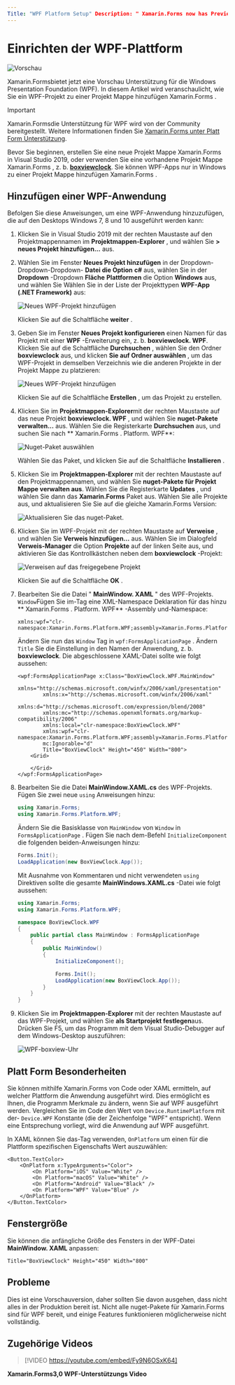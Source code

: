 ```yaml
---
Title: "WPF Platform Setup" Description: " Xamarin.Forms now has Preview Support for the WPF Platform" MS. Prod: xamarin ms. assetid: 650723f2-4279-4b7b-b0a1-d7f8ff26bf1e ms. Technology: xamarin-Forms ms. Custom: xamu-Video Author: davidbritch ms. Author: dabritch ms. Date: 04/09/2020 NO-LOC: [ Xamarin.Forms , Xamarin.Essentials ]
---
```


# <a name="wpf-platform-setup"></a>Einrichten der WPF-Plattform

![Vorschau](~/media/shared/preview.png)

Xamarin.Formsbietet jetzt eine Vorschau Unterstützung für die Windows Presentation Foundation (WPF). In diesem Artikel wird veranschaulicht, wie Sie ein WPF-Projekt zu einer Projekt Mappe hinzufügen Xamarin.Forms .

> [!IMPORTANT]
> Xamarin.Formsdie Unterstützung für WPF wird von der Community bereitgestellt. Weitere Informationen finden Sie [ Xamarin.Forms unter Platt Form Unterstützung](https://github.com/xamarin/Xamarin.Forms/wiki/Platform-Support).

Bevor Sie beginnen, erstellen Sie eine neue Projekt Mappe Xamarin.Forms in Visual Studio 2019, oder verwenden Sie eine vorhandene Projekt Mappe Xamarin.Forms , z. b. [**boxviewclock**](https://docs.microsoft.com/samples/xamarin/xamarin-forms-samples/boxview-boxviewclock). Sie können WPF-Apps nur in Windows zu einer Projekt Mappe hinzufügen Xamarin.Forms .

## <a name="add-a-wpf-application"></a>Hinzufügen einer WPF-Anwendung

Befolgen Sie diese Anweisungen, um eine WPF-Anwendung hinzuzufügen, die auf den Desktops Windows 7, 8 und 10 ausgeführt werden kann:

1. Klicken Sie in Visual Studio 2019 mit der rechten Maustaste auf den Projektmappennamen im **Projektmappen-Explorer** , und wählen Sie **> neues Projekt hinzufügen...** aus.

2. Wählen Sie im Fenster **Neues Projekt hinzufügen** in der Dropdown-Dropdown-Dropdown- **Datei die Option** **c#** aus, wählen Sie in der **Dropdown** -Dropdown **Fläche** **Plattformen** die Option **Windows** aus, und wählen Sie Wählen Sie in der Liste der Projekttypen **WPF-App (.NET Framework)** aus:

    ![Neues WPF-Projekt hinzufügen](wpf-images/add-project.png "Neues WPF-Projekt hinzufügen")

    Klicken Sie auf die Schaltfläche **weiter** .

3. Geben Sie im Fenster **Neues Projekt konfigurieren** einen Namen für das Projekt mit einer **WPF** -Erweiterung ein, z. b. **boxviewclock. WPF**. Klicken Sie auf die Schaltfläche **Durchsuchen** , wählen Sie den Ordner **boxviewclock** aus, und klicken **Sie auf Ordner auswählen** , um das WPF-Projekt in demselben Verzeichnis wie die anderen Projekte in der Projekt Mappe zu platzieren:

    ![Neues WPF-Projekt hinzufügen](wpf-images/configure-project.png "Neues WPF-Projekt hinzufügen")

    Klicken Sie auf die Schaltfläche **Erstellen** , um das Projekt zu erstellen.

4. Klicken Sie im **Projektmappen-Explorer**mit der rechten Maustaste auf das neue Projekt **boxviewclock. WPF** , und wählen Sie **nuget-Pakete verwalten...** aus. Wählen Sie die Registerkarte **Durchsuchen** aus, und suchen Sie nach ** Xamarin.Forms . Platform. WPF**:

    ![Nuget-Paket auswählen](wpf-images/select-nuget-package.png "Nuget-Paket auswählen")

    Wählen Sie das Paket, und klicken Sie auf die Schaltfläche **Installieren** .

5. Klicken Sie im **Projektmappen-Explorer** mit der rechten Maustaste auf den Projektmappennamen, und wählen Sie **nuget-Pakete für Projekt Mappe verwalten aus**. Wählen Sie die Registerkarte **Updates** , und wählen Sie dann das **Xamarin.Forms** Paket aus. Wählen Sie alle Projekte aus, und aktualisieren Sie Sie auf die gleiche Xamarin.Forms Version:

    ![Aktualisieren Sie das nuget-Paket.](wpf-images/update-nuget-package.png "Aktualisieren Sie das nuget-Paket.")

6. Klicken Sie im WPF-Projekt mit der rechten Maustaste auf **Verweise** , und wählen Sie **Verweis hinzufügen...** aus. Wählen Sie im Dialogfeld **Verweis-Manager** die Option **Projekte** auf der linken Seite aus, und aktivieren Sie das Kontrollkästchen neben dem **boxviewclock** -Projekt:

    ![Verweisen auf das freigegebene Projekt](wpf-images/reference-shared-project.png "Verweisen auf das freigegebene Projekt")

    Klicken Sie auf die Schaltfläche **OK** .

7. Bearbeiten Sie die Datei " **MainWindow. XAML** " des WPF-Projekts. `Window`Fügen Sie im-Tag eine XML-Namespace Deklaration für das hinzu ** Xamarin.Forms . Platform. WPF** -Assembly und-Namespace:

    ```xaml
    xmlns:wpf="clr-namespace:Xamarin.Forms.Platform.WPF;assembly=Xamarin.Forms.Platform.WPF"
    ```

    Ändern Sie nun das `Window` Tag in `wpf:FormsApplicationPage` . Ändern `Title` Sie die Einstellung in den Namen der Anwendung, z. b. **boxviewclock**. Die abgeschlossene XAML-Datei sollte wie folgt aussehen:

    ```xaml
    <wpf:FormsApplicationPage x:Class="BoxViewClock.WPF.MainWindow"
            xmlns="http://schemas.microsoft.com/winfx/2006/xaml/presentation"
            xmlns:x="http://schemas.microsoft.com/winfx/2006/xaml"
            xmlns:d="http://schemas.microsoft.com/expression/blend/2008"
            xmlns:mc="http://schemas.openxmlformats.org/markup-compatibility/2006"
            xmlns:local="clr-namespace:BoxViewClock.WPF"
            xmlns:wpf="clr-namespace:Xamarin.Forms.Platform.WPF;assembly=Xamarin.Forms.Platform.WPF"            
            mc:Ignorable="d"
            Title="BoxViewClock" Height="450" Width="800">
        <Grid>

        </Grid>
    </wpf:FormsApplicationPage>
    ```

8. Bearbeiten Sie die Datei **MainWindow.XAML.cs** des WPF-Projekts. Fügen Sie zwei neue `using` Anweisungen hinzu:

    ```csharp
    using Xamarin.Forms;
    using Xamarin.Forms.Platform.WPF;
    ```

    Ändern Sie die Basisklasse von `MainWindow` von `Window` in `FormsApplicationPage` . Fügen Sie nach dem-Befehl `InitializeComponent` die folgenden beiden-Anweisungen hinzu:

    ```csharp
    Forms.Init();
    LoadApplication(new BoxViewClock.App());
    ```

    Mit Ausnahme von Kommentaren und nicht verwendeten `using` Direktiven sollte die gesamte **MainWindows.XAML.cs** -Datei wie folgt aussehen:

    ```csharp
    using Xamarin.Forms;
    using Xamarin.Forms.Platform.WPF;

    namespace BoxViewClock.WPF
    {
        public partial class MainWindow : FormsApplicationPage
        {
            public MainWindow()
            {
                InitializeComponent();

                Forms.Init();
                LoadApplication(new BoxViewClock.App());
            }
        }
    }
    ```

9. Klicken Sie im **Projektmappen-Explorer** mit der rechten Maustaste auf das WPF-Projekt, und wählen Sie **als Startprojekt festlegen**aus. Drücken Sie F5, um das Programm mit dem Visual Studio-Debugger auf dem Windows-Desktop auszuführen:

    ![WPF-boxview-Uhr](wpf-images/wpf-boxviewclock.png "WPF-boxview-Uhr" )

## <a name="platform-specifics"></a>Platt Form Besonderheiten

Sie können mithilfe Xamarin.Forms von Code oder XAML ermitteln, auf welcher Plattform die Anwendung ausgeführt wird. Dies ermöglicht es Ihnen, die Programm Merkmale zu ändern, wenn Sie auf WPF ausgeführt werden. Vergleichen Sie im Code den Wert von `Device.RuntimePlatform` mit der- `Device.WPF` Konstante (die der Zeichenfolge "WPF" entspricht). Wenn eine Entsprechung vorliegt, wird die Anwendung auf WPF ausgeführt.

In XAML können Sie das-Tag verwenden, `OnPlatform` um einen für die Plattform spezifischen Eigenschafts Wert auszuwählen:

```xaml
<Button.TextColor>
    <OnPlatform x:TypeArguments="Color">
        <On Platform="iOS" Value="White" />
        <On Platform="macOS" Value="White" />
        <On Platform="Android" Value="Black" />
        <On Platform="WPF" Value="Blue" />
    </OnPlatform>
</Button.TextColor>
```

## <a name="window-size"></a>Fenstergröße

Sie können die anfängliche Größe des Fensters in der WPF-Datei **MainWindow. XAML** anpassen:

```xaml
Title="BoxViewClock" Height="450" Width="800"
```

## <a name="issues"></a>Probleme

Dies ist eine Vorschauversion, daher sollten Sie davon ausgehen, dass nicht alles in der Produktion bereit ist. Nicht alle nuget-Pakete für Xamarin.Forms sind für WPF bereit, und einige Features funktionieren möglicherweise nicht vollständig.

## <a name="related-video"></a>Zugehörige Videos

> [!VIDEO https://youtube.com/embed/Fy9N6OSxK64]

**Xamarin.Forms3,0 WPF-Unterstützungs Video**

